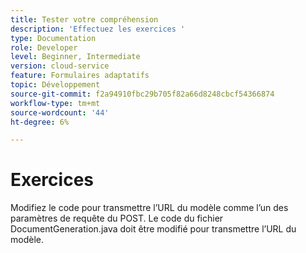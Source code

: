 ```yaml
---
title: Tester votre compréhension
description: 'Effectuez les exercices '
type: Documentation
role: Developer
level: Beginner, Intermediate
version: cloud-service
feature: Formulaires adaptatifs
topic: Développement
source-git-commit: f2a94910fbc29b705f82a66d8248cbcf54366874
workflow-type: tm+mt
source-wordcount: '44'
ht-degree: 6%

---
```



# Exercices

Modifiez le code pour transmettre l’URL du modèle comme l’un des paramètres de requête du POST. Le code du fichier DocumentGeneration.java doit être modifié pour transmettre l’URL du modèle.


